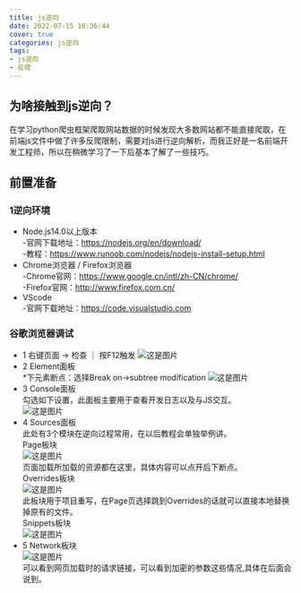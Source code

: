 ```yaml
---
title: js逆向
date: 2022-07-15 10:36:44
cover: true  
categories: js逆向
tags:
- js逆向
- 反爬
---
```


## 为啥接触到js逆向？
在学习python爬虫框架爬取网站数据的时候发现大多数网站都不能直接爬取，在前端js文件中做了许多反爬限制，需要对js进行逆向解析，而我正好是一名前端开发工程师，所以在稍微学习了一下后基本了解了一些技巧。

## 前置准备

### 1逆向环境
- Node.js14.0以上版本  
-官网下载地址：https://nodejs.org/en/download/  
-教程：https://www.runoob.com/nodejs/nodejs-install-setup.html
- Chrome浏览器 / Firefox浏览器  
-Chrome官网：https://www.google.cn/intl/zh-CN/chrome/  
-Firefox官网：http://www.firefox.com.cn/  
- VScode  
-官网下载地址：https://code.visualstudio.com

### 谷歌浏览器调试
- 1 右键页面 -> 检查 ｜ 按F12触发
![这是图片](/img/715/1.png )
- 2 Element面板  
*下元素断点：选择Break on->subtree modification
![这是图片](/img/715/2.png )
- 3 Console面板  
勾选如下设置，此面板主要用于查看开发日志以及与JS交互。  
![这是图片](/img/715/3.png )
- 4 Sources面板  
此处有3个模块在逆向过程常用，在以后教程会单独举例讲。  
Page板块  
![这是图片](/img/715/4.png )  
页面加载所加载的资源都在这里，具体内容可以点开后下断点。  
Overrides板块  
![这是图片](/img/715/5.png )  
此板块用于项目重写，在Page页选择跳到Overrides的话就可以直接本地替换掉原有的文件。  
Snippets板块  
![这是图片](/img/715/6.png )   
- 5 Network板块  
![这是图片](/img/715/7.png )   
可以看到网页加载时的请求链接，可以看到加密的参数这些情况,具体在后面会说到。



